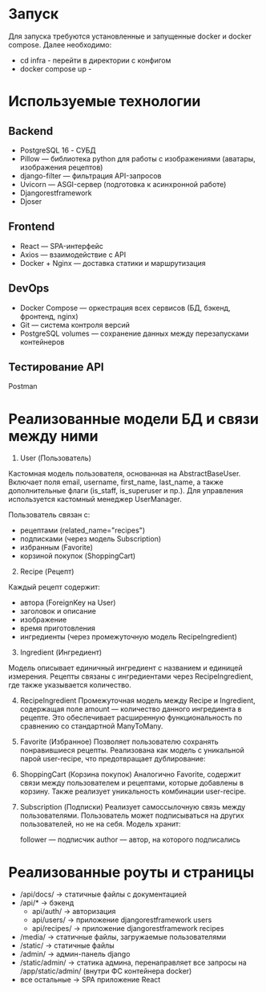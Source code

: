 # Запуск
Для запуска требуются установленные и запущенные docker и docker compose.
Далее необходимо:
- cd infra            - перейти в директории с конфигом
- docker compose up   - 

# Используемые технологии

## Backend
- PostgreSQL 16 - СУБД
- Pillow — библиотека python для работы с изображениями (аватары, изображения рецептов)
- django-filter — фильтрация API-запросов
- Uvicorn — ASGI-сервер (подготовка к асинхронной работе)
- Djangorestframework 
- Djoser

## Frontend
- React — SPA-интерфейс
- Axios — взаимодействие с API
- Docker + Nginx — доставка статики и маршрутизация

## DevOps
- Docker Compose — оркестрация всех сервисов (БД, бэкенд, фронтенд, nginx)
- Git — система контроля версий
- PostgreSQL volumes — сохранение данных между перезапусками контейнеров

## Тестирование API
Postman

# Реализованные модели БД и связи между ними

1. User (Пользователь)

Кастомная модель пользователя, основанная на AbstractBaseUser. Включает поля email, username, first_name, last_name, а также дополнительные флаги (is_staff, is_superuser и пр.). Для управления используется кастомный менеджер UserManager.

Пользователь связан с:
- рецептами (related_name="recipes")
- подписками (через модель Subscription)
- избранным (Favorite)
- корзиной покупок (ShoppingCart)

2. Recipe (Рецепт)

Каждый рецепт содержит:
- автора (ForeignKey на User)
- заголовок и описание
- изображение
- время приготовления
- ингредиенты (через промежуточную модель RecipeIngredient)

3. Ingredient (Ингредиент)

Модель описывает единичный ингредиент с названием и единицей измерения. Рецепты связаны с ингредиентами через RecipeIngredient, где также указывается количество.


4. RecipeIngredient
Промежуточная модель между Recipe и Ingredient, содержащая поле amount — количество данного ингредиента в рецепте. Это обеспечивает расширенную функциональность по сравнению со стандартной ManyToMany.

5. Favorite (Избранное)
Позволяет пользователю сохранять понравившиеся рецепты. Реализована как модель с уникальной парой user-recipe, что предотвращает дублирование:

6. ShoppingCart (Корзина покупок)
Аналогично Favorite, содержит связи между пользователем и рецептами, которые добавлены в корзину. Также реализует уникальность комбинации user-recipe.


7. Subscription (Подписки)
Реализует самоссылочную связь между пользователями. Пользователь может подписываться на других пользователей, но не на себя. Модель хранит:

    follower — подписчик
    author — автор, на которого подписались



# Реализованные роуты и страницы
- /api/docs/         -> статичные файлы с документацией
- /api/*             -> бэкенд
    - api/auth/      -> авторизация
    - api/users/     -> приложение djangorestframework users
    - api/recipes/   -> приложение djangorestframework recipes
- /media/            -> статичные файлы, загружаемые пользователями
- /static/           -> статичные файлы
- /admin/            -> админ-панель django
- /static/admin/     -> статика админа, перенаправляет все запросы на /app/static/admin/ (внутри ФС контейнера docker)
- все остальные      -> SPA приложение React